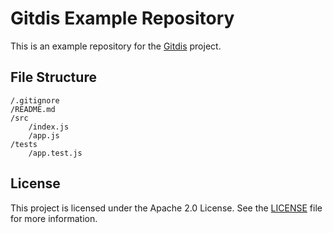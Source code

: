 # Gitdis Example Repository
This is an example repository for the [Gitdis](https://github.com/lowcarboncode/gitdis) project.

## File Structure
```
/.gitignore
/README.md
/src
    /index.js
    /app.js
/tests
    /app.test.js
```

## License

This project is licensed under the Apache 2.0 License. See the [LICENSE](LICENSE) file for more information.
